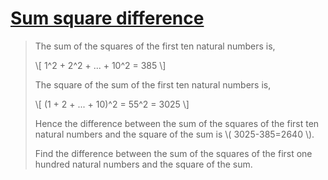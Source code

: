 # [Sum square difference](https://projecteuler.net/problem=6)

> The sum of the squares of the first ten natural numbers is,
> 
> \\[
> 1^2 + 2^2 + ... + 10^2 = 385
> \\]
> 
> The square of the sum of the first ten natural numbers is,
> 
> \\[
> (1 + 2 + ... + 10)^2 = 55^2 = 3025
> \\]
> 
> Hence the difference between the sum of the squares of the first ten natural numbers and the square of the sum is \\( 3025-385=2640 \\).
> 
> Find the difference between the sum of the squares of the first one hundred natural numbers and the square of the sum.
